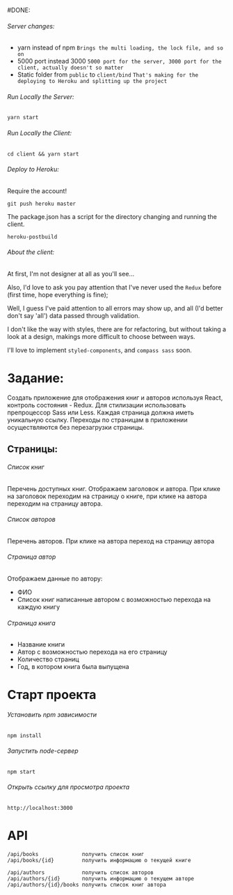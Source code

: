 #DONE:

###### Server changes:

* yarn instead of npm
  `Brings the multi loading, the lock file, and so on`
* 5000 port instead 3000
  `5000 port for the server, 3000 port for the client, actually doesn't so matter`
* Static folder from `public` to `client/bind`
  `That's making for the deploying to Heroku and splitting up the project`

###### Run Locally the Server:

`yarn start`

###### Run Locally the Client:

`cd client && yarn start`

###### Deploy to Heroku:

Require the account!

`git push heroku master`

The package.json has a script for the directory changing and running the client.

`heroku-postbuild`

###### About the client:

At first, I'm not designer at all as you'll see...

Also, I'd love to ask you pay attention that I've never used the `Redux` before (first time, hope everything is fine);

Well, I guess I've paid attention to all errors may show up, and all (I'd better don't say 'all') data passed through validation.

I don't like the way with styles, there are for refactoring, but without taking a look at a design, makings more difficult to choose between ways.

I'll love to implement `styled-components`, and `compass sass` soon.

# Задание:

Создать приложение для отображения книг и авторов используя React, контроль состояния - Redux. Для стилизации использовать препроцессор Sass или Less. Каждая страница должна иметь уникальную ссылку. Переходы по страницам в приложении осуществляются без перезагрузки страницы.

## Страницы:

###### Список книг

Перечень доступных книг. Отображаем заголовок и автора. При клике на заголовок переходим на страницу о книге, при клике на автора переходим на страницу автора.

###### Список авторов

Перечень авторов. При клике на автора переход на страницу автора

###### Страница автор

Отображаем данные по автору:

* ФИО
* Список книг написанные автором с возможностью перехода на каждую книгу

###### Cтраница книга

* Название книги
* Автор с возможностью перехода на его страницу
* Количество страниц
* Год, в котором книга была выпущена

# Старт проекта

###### Установить npm зависимости

`npm install`

###### Запустить node-сервер

`npm start`

###### Открыть ссылку для просмотра проекта

`http://localhost:3000`

# API

```
/api/books              получить список книг
/api/books/{id}         получить информацию о текущей книге
```

```
/api/authors            получить список авторов
/api/authors/{id}       получить информацию о текущем авторе
/api/authors/{id}/books получить список книг автора
```
